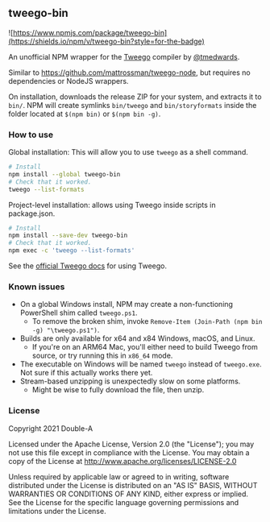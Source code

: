 ## tweego-bin

![https://www.npmjs.com/package/tweego-bin](https://shields.io/npm/v/tweego-bin?style=for-the-badge)

An unofficial NPM wrapper for the [Tweego](https://www.motoslave.net/tweego/) compiler by [@tmedwards](https://github.com/tmedwards/tweego).

Similar to <https://github.com/mattrossman/tweego-node>, but requires no dependencies or NodeJS wrappers.

On installation, downloads the release ZIP for your system, and extracts it to `bin/`. NPM will create symlinks `bin/tweego` and `bin/storyformats` inside the folder located at `$(npm bin)` or `$(npm bin -g)`.

### How to use

Global installation: This will allow you to use `tweego` as a shell command.

```sh
# Install
npm install --global tweego-bin
# Check that it worked.
tweego --list-formats
```

Project-level installation: allows using Tweego inside scripts in package.json.
```sh
# Install
npm install --save-dev tweego-bin
# Check that it worked.
npm exec -c 'tweego --list-formats'
```

See the [official Tweego docs](https://www.motoslave.net/tweego/docs/) for using Tweego.

### Known issues

* On a global Windows install, NPM may create a non-functioning PowerShell shim called `tweego.ps1`.
    * To remove the broken shim, invoke `Remove-Item (Join-Path (npm bin -g) "\tweego.ps1")`.
* Builds are only available for x64 and x84 Windows, macOS, and Linux.
    * If you're on an ARM64 Mac, you'll either need to build Tweego from source, or try running this in `x86_64` mode.
* The executable on Windows will be named `tweego` instead of `tweego.exe`. Not sure if this actually works there yet.
* Stream-based unzipping is unexpectedly slow on some platforms.
    * Might be wise to fully download the file, then unzip.
### License

Copyright 2021 Double-A

Licensed under the Apache License, Version 2.0 (the "License");
you may not use this file except in compliance with the License.
You may obtain a copy of the License at <http://www.apache.org/licenses/LICENSE-2.0>

Unless required by applicable law or agreed to in writing, software
distributed under the License is distributed on an "AS IS" BASIS,
WITHOUT WARRANTIES OR CONDITIONS OF ANY KIND, either express or implied.
See the License for the specific language governing permissions and
limitations under the License.
